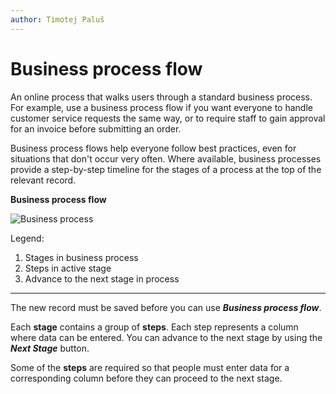 ```yaml
---
author: Timotej Paluš
---
```


# Business process flow

An online process that walks users through a standard business process. For example, use a business process flow if you want everyone to handle customer service requests the same way, or to require staff to gain approval for an invoice before submitting an order.

Business process flows help everyone follow best practices, even for situations that don't occur very often. Where available, business processes provide a step-by-step timeline for the stages of a process at the top of the relevant record.

**Business process flow**

![Business process](/.attachments/ModelDrivenAppUserGuide/businessProcess.png)

Legend:
1) Stages in business process
2) Steps in active stage
3) Advance to the next stage in process

---
The new record must be saved before you can use **_Business process flow_**. 

Each **stage** contains a group of **steps**. Each step represents a column where data can be entered. You can advance to the next stage by using the **_Next Stage_** button.

Some of the **steps** are required so that people must enter data for a corresponding column before they can proceed to the next stage. 